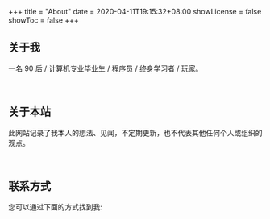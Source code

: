 +++
title = "About"
date = 2020-04-11T19:15:32+08:00
showLicense = false
showToc = false
+++

## 关于我
一名 90 后 / 计算机专业毕业生 / 程序员 / 终身学习者 / 玩家。

<br/>

## 关于本站
此网站记录了我本人的想法、见闻，不定期更新，也不代表其他任何个人或组织的观点。

<br/>

## 联系方式
您可以通过下面的方式找到我:
<p></p>
<center>
<div style="font-size:2.5rem">
    <a href="https://github.com/cache-tlb" title="GitHub" target="_blank" rel="noopener noreffer me"><i class="fab fa-github-alt fa-fw"></i></a>
    <a href="https://weibo.com/1632700364" title="微博" target="_blank" rel="noopener noreffer me"><i class="fab fa-weibo fa-fw"></i></a>
    <a href="https://steamcommunity.com/id/leo_bingo/" title="Steam" target="_blank" rel="noopener noreffer me"><i class="fab fa-steam fa-fw"></i></a>
    <a href="mailto:liub91,gmail" title="Email" rel=" me"><i class="far fa-envelope fa-fw"></i></a>
    <a href="/index.xml" title="RSS" target="_blank" rel="noopener noreffer me"><i class="fas fa-rss fa-fw"></i></a>
</div>
</center>